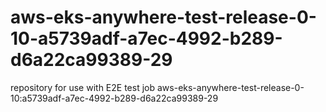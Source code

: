 # aws-eks-anywhere-test-release-0-10-a5739adf-a7ec-4992-b289-d6a22ca99389-29
repository for use with E2E test job aws-eks-anywhere-test-release-0-10:a5739adf-a7ec-4992-b289-d6a22ca99389-29
